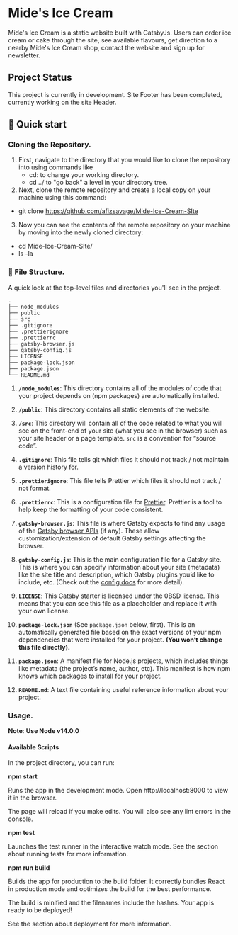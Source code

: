 # Mide's Ice Cream

Mide's Ice Cream is a static website built with GatsbyJs. Users can order ice cream or cake through the site, see available flavours, get direction to a nearby Mide's Ice Cream shop, contact the website and sign up for newsletter.

## Project Status

This project is currently in development. Site Footer has been completed, currently working on the site Header.

## 🚀 Quick start

### Cloning the Repository.

1.  First, navigate to the directory that you would like to clone the repository into using commands like
    - cd: to change your working directory.
    - cd ../ to "go back" a level in your directory tree.
2.  Next, clone the remote repository and create a local copy on your machine using this command:

- git clone https://github.com/afizsavage/Mide-Ice-Cream-SIte

3. Now you can see the contents of the remote repository on your machine by moving into the newly cloned directory:

- cd Mide-Ice-Cream-SIte/
- ls -la

### 🧐 File Structure.

A quick look at the top-level files and directories you'll see in the project.

    .
    ├── node_modules
    ├── public
    ├── src
    ├── .gitignore
    ├── .prettierignore
    ├── .prettierrc
    ├── gatsby-browser.js
    ├── gatsby-config.js
    ├── LICENSE
    ├── package-lock.json
    ├── package.json
    └── README.md

1.  **`/node_modules`**: This directory contains all of the modules of code that your project depends on (npm packages) are automatically installed.

2.  **`/public`**: This directory contains all static elements of the website.

3.  **`/src`**: This directory will contain all of the code related to what you will see on the front-end of your site (what you see in the browser) such as your site header or a page template. `src` is a convention for “source code”.

4.  **`.gitignore`**: This file tells git which files it should not track / not maintain a version history for.

5.  **`.prettierignore`**: This file tells
    Prettier which files it should not track / not format.

6.  **`.prettierrc`**: This is a configuration file for [Prettier](https://prettier.io/). Prettier is a tool to help keep the formatting of your code consistent.

7.  **`gatsby-browser.js`**: This file is where Gatsby expects to find any usage of the [Gatsby browser APIs](https://www.gatsbyjs.com/docs/browser-apis/) (if any). These allow customization/extension of default Gatsby settings affecting the browser.

8.  **`gatsby-config.js`**: This is the main configuration file for a Gatsby site. This is where you can specify information about your site (metadata) like the site title and description, which Gatsby plugins you’d like to include, etc. (Check out the [config docs](https://www.gatsbyjs.com/docs/gatsby-config/) for more detail).

9.  **`LICENSE`**: This Gatsby starter is licensed under the 0BSD license. This means that you can see this file as a placeholder and replace it with your own license.

10. **`package-lock.json`** (See `package.json` below, first). This is an automatically generated file based on the exact versions of your npm dependencies that were installed for your project. **(You won’t change this file directly).**

11. **`package.json`**: A manifest file for Node.js projects, which includes things like metadata (the project’s name, author, etc). This manifest is how npm knows which packages to install for your project.

12. **`README.md`**: A text file containing useful reference information about your project.

### Usage.

**Note**: **Use Node v14.0.0**

#### Available Scripts

In the project directory, you can run:

**npm start**

Runs the app in the development mode.
Open http://localhost:8000 to view it in the browser.

The page will reload if you make edits.
You will also see any lint errors in the console.

**npm test**

Launches the test runner in the interactive watch mode.
See the section about running tests for more information.

**npm run build**

Builds the app for production to the build folder.
It correctly bundles React in production mode and optimizes the build for the best performance.

The build is minified and the filenames include the hashes.
Your app is ready to be deployed!

See the section about deployment for more information.
